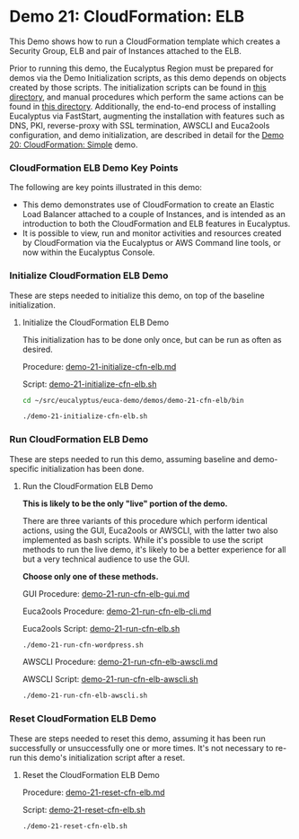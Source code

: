# Demo 21: CloudFormation: ELB

This Demo shows how to run a CloudFormation template which creates a Security Group, ELB and pair
of Instances attached to the ELB.

Prior to running this demo, the Eucalyptus Region must be prepared for demos via the Demo
Initialization scripts, as this demo depends on objects created by those scripts. The
initialization scripts can be found in [this directory](../demo-00-initialize/bin), and
manual procedures which perform the same actions can be found in
[this directory](../demo-00-initialize/docs). Additionally, the end-to-end process of
installing Eucalyptus via FastStart, augmenting the installation with features such as DNS, PKI,
reverse-proxy with SSL termination, AWSCLI and Euca2ools configuration, and demo initialization,
are described in detail for the [Demo 20: CloudFormation: Simple](../demo-20-cfn-simple/README.md)
demo.

### CloudFormation ELB Demo Key Points

The following are key points illustrated in this demo:

* This demo demonstrates use of CloudFormation to create an Elastic Load Balancer attached to
  a couple of Instances, and is intended as an introduction to both the CloudFormation and
  ELB features in Eucalyptus.
* It is possible to view, run and monitor activities and resources created by CloudFormation
  via the Eucalyptus or AWS Command line tools, or now within the Eucalyptus Console.

### Initialize CloudFormation ELB Demo

These are steps needed to initialize this demo, on top of the baseline initialization.

1. Initialize the CloudFormation ELB Demo

    This initialization has to be done only once, but can be run as often as desired.

    Procedure: [demo-21-initialize-cfn-elb.md](docs/demo-21-initialize-cfn-elb.md)

    Script: [demo-21-initialize-cfn-elb.sh](bin/demo-21-initialize-cfn-elb.sh)

    ```bash
    cd ~/src/eucalyptus/euca-demo/demos/demo-21-cfn-elb/bin

    ./demo-21-initialize-cfn-elb.sh
    ```

### Run CloudFormation ELB Demo

These are steps needed to run this demo, assuming baseline and demo-specific initialization
has been done.

1. Run the CloudFormation ELB Demo

    **This is likely to be the only "live" portion of the demo.**

    There are three variants of this procedure which perform identical actions, using
    the GUI, Euca2ools or AWSCLI, with the latter two also implemented as bash scripts. While
    it's possible to use the script methods to run the live demo, it's likely to be a better
    experience for all but a very technical audience to use the GUI.

    **Choose only one of these methods.**

    GUI Procedure: [demo-21-run-cfn-elb-gui.md](docs/demo-21-run-cfn-elb-gui.md)

    Euca2ools Procedure: [demo-21-run-cfn-elb-cli.md](docs/demo-21-run-cfn-elb-cli.md)

    Euca2ools Script: [demo-21-run-cfn-elb.sh](bin/demo-21-run-cfn-elb.sh)

    ```bash
    ./demo-21-run-cfn-wordpress.sh
    ```

    AWSCLI Procedure: [demo-21-run-cfn-elb-awscli.md](docs/demo-21-run-cfn-elb-awscli.md)

    AWSCLI Script: [demo-21-run-cfn-elb-awscli.sh](bin/demo-21-run-cfn-elb-awscli.sh)

    ```bash
    ./demo-21-run-cfn-elb-awscli.sh
    ```

### Reset CloudFormation ELB Demo

These are steps needed to reset this demo, assuming it has been run successfully or unsuccessfully
one or more times. It's not necessary to re-run this demo's initialization script after a reset.

1. Reset the CloudFormation ELB Demo

    Procedure: [demo-21-reset-cfn-elb.md](docs/demo-21-reset-cfn-elb.md)

    Script: [demo-21-reset-cfn-elb.sh](bin/demo-21-reset-cfn-elb.sh)

    ```bash
    ./demo-21-reset-cfn-elb.sh
    ```

